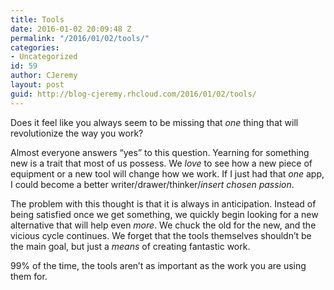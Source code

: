 ```yaml
---
title: Tools
date: 2016-01-02 20:09:48 Z
permalink: "/2016/01/02/tools/"
categories:
- Uncategorized
id: 59
author: CJeremy
layout: post
guid: http://blog-cjeremy.rhcloud.com/2016/01/02/tools/
---
```


Does it feel like you always seem to be missing that _one_ thing that will revolutionize the way you work?

Almost everyone answers &#8220;yes&#8221; to this question. Yearning for something new is a trait that most of us possess. We _love_ to see how a new piece of equipment or a new tool will change how we work. If I just had that _one_ app, I could become a better writer/drawer/thinker/_insert chosen passion_.

The problem with this thought is that it is always in anticipation. Instead of being satisfied once we get something, we quickly begin looking for a new alternative that will help even _more_. We chuck the old for the new, and the vicious cycle continues. We forget that the tools themselves shouldn&#8217;t be the main goal, but just a _means_ of creating fantastic work.

99% of the time, the tools aren&#8217;t as important as the work you are using them for.